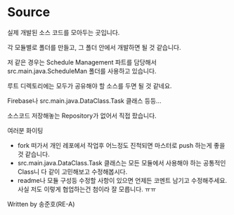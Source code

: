 # Source
실제 개발된 소스 코드를 모아두는 곳입니다.

각 모듈별로 폴더를 만들고, 그 폴더 안에서 개발하면 될 것 같습니다.

저 같은 경우는 Schedule Management 파트를 담당해서 src.main.java.ScheduleMan 폴더를 사용하고 있습니다.

루트 디렉토리에는 모두가 공유해야 할 소스를 두면 될 것 같네요.

Firebase나 src.main.java.DataClass.Task 클래스 등등...

소스코드 저장해놓는 Repository가 없어서 직접 팠습니다.


여러분 화이팅


* fork 떠가서 개인 레포에서 작업후 어느정도 진척되면 마스터로 push 하는게 좋을 것 같습니다.
* src.main.java.DataClass.Task 클래스는 모든 모듈에서 사용해야 하는 공통적인 Class니 다 같이 고민해보고 수정해봅시다.
* readme나 모듈 구성등 수정할 사항이 있으면 언제든 코멘트 남기고 수정해주세요. 사실 저도 이렇게 협업하는건 첨이라 잘 모릅니다. ㅠㅠ

Written by 송준호(RE-A)

